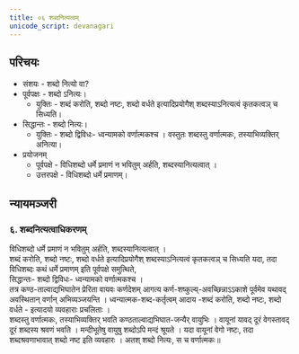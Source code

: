 ```yaml
---
title: ०६ शब्दनित्यत्वम्
unicode_script: devanagari
---
```


## परिचयः
- संशयः - शब्दो नित्यो वा?
- पूर्वपक्षः - शब्दो ऽनित्यः।
  - युक्तिः - शब्दं करोति, शब्दो नष्टः, शब्दो वर्धते इत्यादिप्रयोगैश् शब्दस्याऽनित्यत्वं कृतकत्वञ् च सिध्यति।
- सिद्धान्तः - शब्दो नित्यः।
  - युक्तिः - शब्दो द्विविधः- ध्वन्यामको वर्णात्मकश्च । वस्तुतः शब्दस्तु वर्णात्मकः, तस्याभिव्यक्तिर् अनित्या।
- प्रयोजनम् 
  - पूर्वपक्षे - विधिशब्दो धर्मे प्रमाणं न भवितुम् अर्हति, शब्दस्यानित्यत्वात् ।
  - उत्तरपक्षे - विधिशब्दो धर्मे प्रमाणम्।


## न्यायमञ्जरी
### ६. शब्दनित्यत्वाधिकरणम् 
विधिशब्दो धर्मे प्रमाणं न भवितुम् अर्हति, शब्दस्यानित्यत्वात् ।  
शब्दं करोति, शब्दो नष्टः, शब्दो वर्धते इत्यादिप्रयोगैश् शब्दस्याऽनित्यत्वं कृतकत्वञ् च सिध्यति यदा, तदा विधिशब्दः कथं धर्मे प्रमाणम् इति पूर्वपक्षे समुत्थिते,  
सिद्धान्तः- शब्दो द्विविधः- ध्वन्यामको वर्णात्मकश्च ।  
तत्र कण्ठ-ताल्वाद्यभिघातेन प्रेरिता वायवः कर्णदेशम् आगत्य कर्ण-शष्कुल्य्-अवच्छिन्नाऽऽकाशे पूर्वमेव यथावद् अवस्थितान् वर्णान् अभिव्यञ्जयन्ति । ध्वन्यात्मक-शब्द-कर्तृत्वम् आदाय -शब्दं करोति, शब्दो नष्टः, शब्दो वर्धते - इत्यादयो व्यवहाराः प्रचलिताः ।  
शब्दस्तु वर्णात्मकः, तस्याभिव्यक्तिर् भवति कण्ठताल्वाद्यभिघात-जन्यैर् वायुभिः । वायूनां यावद् दूरं वेगस्तावद् दूरं शब्दस्य श्रवणं भवति । मन्दीभूतेषु वायुषु शब्दोऽपि मन्दं श्रूयते । यदा वायूनां वेगो नष्टः, तदा शब्दश्रवणाभावात् शब्दो नष्ट इति व्यवहारः । अतश् शब्दो नित्यः, स च वर्णात्मकः॥ 

